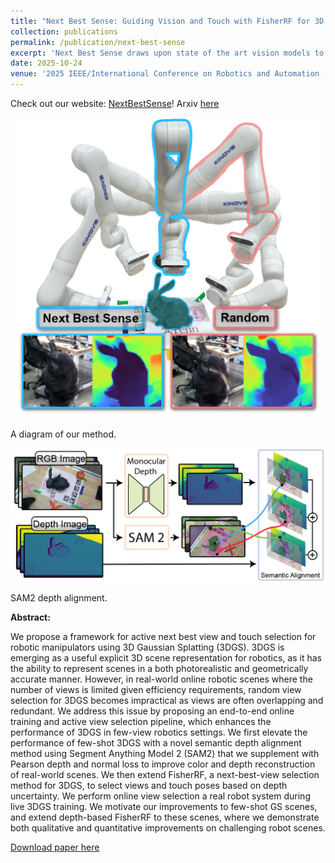 ```yaml
---
title: "Next Best Sense: Guiding Vision and Touch with FisherRF for 3D Gaussian Splatting"
collection: publications
permalink: /publication/next-best-sense
excerpt: 'Next Best Sense draws upon state of the art vision models to train few-shot Gaussian Splatting scenes, and turns to impressive next best view selection methods to guide robotic manipulator next best view and touch selection in the wild.'
date: 2025-10-24
venue: '2025 IEEE/International Conference on Robotics and Automation [ICRA], submitted'
---
```


Check out our website: [NextBestSense](https://arm.stanford.edu/next-best-sense)! Arxiv [here](https://arxiv.org/abs/2410.04680)


 <img src="/files/paper_images/nbs.png" alt="A visual diagram of our method"> 

 A diagram of our method.

  <img src="/files/paper_images/sam2_depth.png" alt="SAM2 depth alignment"> 

SAM2 depth alignment.


<b>Abstract:</b>

We propose a framework for active next best view and touch selection for robotic manipulators using 3D Gaussian Splatting (3DGS). 3DGS is emerging as a useful explicit 3D scene representation for robotics, as it has the ability to represent scenes in a both photorealistic and geometrically accurate manner. However, in real-world online robotic scenes where the number of views is limited given efficiency requirements, random view selection for 3DGS becomes impractical as views are often overlapping and redundant. We address this issue by proposing an end-to-end online training and active view selection pipeline, which enhances the performance of 3DGS in few-view robotics settings. We first elevate the performance of few-shot 3DGS with a novel semantic depth alignment method using Segment Anything Model 2 (SAM2) that we supplement with Pearson depth and normal loss to improve color and depth reconstruction of real-world scenes. We then extend FisherRF, a next-best-view selection method for 3DGS, to select views and touch poses based on depth uncertainty. We perform online view selection a real robot system during live 3DGS training. We motivate our improvements to few-shot GS scenes, and extend depth-based FisherRF to these scenes, where we demonstrate both qualitative and quantitative improvements on challenging robot scenes.

[Download paper here](/files/papers/nbs.pdf)

